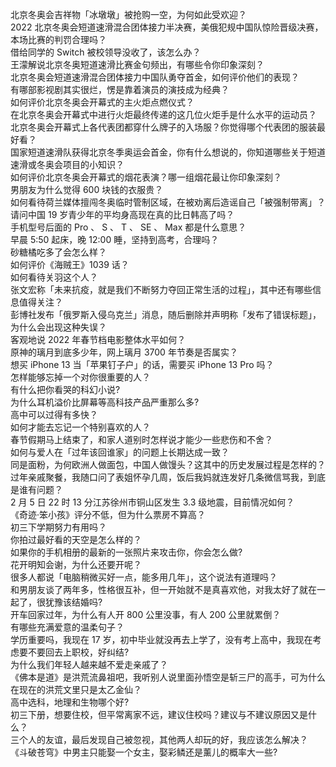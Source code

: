北京冬奥会吉祥物「冰墩墩」被抢购一空，为何如此受欢迎？  
2022 北京冬奥会短道速滑混合团体接力半决赛，美俄犯规中国队惊险晋级决赛，本场比赛的判罚合理吗？  
借给同学的 Switch 被校领导没收了，该怎么办？  
王濛解说北京冬奥短道速滑比赛金句频出，有哪些令你印象深刻？  
北京冬奥会短道速滑混合团体接力中国队勇夺首金，如何评价他们的表现？  
有哪部影视剧其实很烂，愣是靠着演员的演技成为经典？  
如何评价北京冬奥会开幕式的主火炬点燃仪式？  
在北京冬奥会开幕式中进行火炬最终传递的这几位火炬手是什么水平的运动员？  
北京冬奥会开幕式上各代表团都穿什么牌子的入场服？你觉得哪个代表团的服装最好看？  
国家短道速滑队获得北京冬季奥运会首金，你有什么想说的，你知道哪些关于短道速滑或冬奥会项目的小知识？  
如何评价北京冬奥会开幕式的烟花表演？哪一组烟花最让你印象深刻？  
男朋友为什么觉得 600 块钱的衣服贵？  
如何看待荷兰媒体擅闯冬奥临时管制区域，在被劝离后造谣自己「被强制带离」？  
请问中国 19 岁青少年的平均身高现在真的比日韩高了吗？  
手机型号后面的 Pro 、 S 、 T 、 SE 、 Max 都是什么意思？  
早晨 5:50 起床，晚 12:00 睡，坚持到高考，合理吗？  
砂糖橘吃多了会怎么样？  
如何评价《海贼王》1039 话？  
如何看待关羽这个人？  
张文宏称「未来抗疫，就是我们不断努力夺回正常生活的过程」，其中还有哪些信息值得关注？  
彭博社发布「俄罗斯入侵乌克兰」消息，随后删除并声明称「发布了错误标题」，为什么会出现这种失误？  
客观地说 2022 年春节档电影整体水平如何？  
原神的璃月到底多少年，网上璃月 3700 年节奏是否属实？  
想买 iPhone 13 当「苹果钉子户」的话，需要买 iPhone 13 Pro 吗？  
怎样能够忘掉一个对你很重要的人？  
有什么把你看哭的科幻小说?  
为什么耳机溢价比屏幕等高科技产品严重那么多?  
高中可以过得有多快？  
如何才能去忘记一个特别喜欢的人？  
春节假期马上结束了，和家人道别时怎样说才能少一些悲伤和不舍？  
如何与爱人在「过年该回谁家」的问题上长期达成一致？  
同是面粉，为何欧洲人做面包，中国人做馒头？这其中的历史发展过程是怎样的？  
过年亲戚聚餐，我随口问了表姐怀孕几周，饭后我妈就连发好几条微信骂我，到底是谁有问题？  
2 月 5 日 22 时 13 分江苏徐州市铜山区发生 3.3 级地震，目前情况如何？  
《奇迹·笨小孩》评分不低，但为什么票房不算高？  
初三下学期努力有用吗？  
你拍过最好看的天空是怎么样的？  
如果你的手机相册的最新的一张照片来攻击你，你会怎么做?  
花开明知会谢，为什么还要开呢？  
很多人都说「电脑稍微买好一点，能多用几年」，这个说法有道理吗？  
和男朋友谈了两年多，性格很互补，但一开始就不是真喜欢他，对我太好了就在一起了，很犹豫该结婚吗?  
开车回家过年，为什么有人开 800 公里没事，有人 200 公里就累倒？  
有哪些充满爱意的温柔句子？  
学历重要吗，我现在 17 岁，初中毕业就没再去上学了，没有考上高中，我现在考虑要不要回去上职校，好纠结?  
为什么我们年轻人越来越不爱走亲戚了？  
《佛本是道》是洪荒流鼻祖吧，我听别人说里面孙悟空是斩三尸的高手，可为什么在现在的洪荒文里只是太乙金仙？  
高中选科，地理和生物哪个好?  
初三下册，想要住校，但平常离家不远，建议住校吗？建议与不建议原因又是什么？  
三个人的友谊，最后发现自己被忽视，其他两人却玩的好，我应该怎么解决？  
《斗破苍穹》中男主只能娶一个女主，娶彩鳞还是薰儿的概率大一些?  
